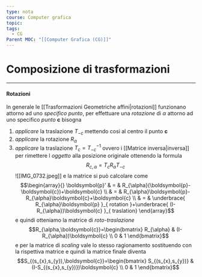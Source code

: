 ```yaml
---
type: nota
course: Computer grafica
topic: 
tags:
  - CG
Parent MOC: "[[Computer Grafica (CG)]]"
---
```



# Composizione di trasformazioni
---
#### Rotazioni
In generale le [[Trasformazioni Geometriche affini|rotazioni]] funzionano attorno ad uno _specifico punto_, per effettuare una _rotazione_ di $\alpha$ attorno ad uno specifico _punto_ $\boldsymbol{c}$  bisogna
1. _applicare_ la traslazione $T_{-c}$ mettendo cosi al centro il punto $\boldsymbol{c}$ 
2. _applicare_ la rotazione $R_{\alpha}$
3. _applicare_ la traslazione $T_{c}=T_{-c}^{-1}$ ovvero i [[Matrice inversa|inversa]] per rimettere l _oggetto_ alla posizione originale
ottenendo la formula $$R_{c,\alpha}=T_{c}R_{\alpha}T_{- c}$$
 ![[IMG_0732.jpeg]]
e la matrice si può calcolare come 
$$\begin{array}{}
\boldsymbol{p}’ & = & R_{\alpha}(\boldsymbol{p}-\boldsymbol{c})+\boldsymbol{c} \\
 & = & R_{\alpha}\boldsymbol{p}-R_{\alpha}\boldsymbol{c}+\boldsymbol{c} \\
  & = & \underbrace{ R_{\alpha}\boldsymbol{p} }_{ rotation }+\underbrace{ (I-R_{\alpha})\boldsymbol{c} }_{ traslation}
\end{array}$$
e quindi otteniamo la matrice di _roto-traslazione_ $$R_{\alpha,\boldsymbol{c}}=\begin{bmatrix}
R_{\alpha}  & (I-R_{\alpha})\boldsymbol{c} \\
0 & 1
\end{bmatrix}$$
e per la matrice di _scaling_ vale lo stesso ragionamento sostituendo con la rispettiva matrice e quindi la matrice finale diventa 
$$S_{(s_{x},s_{y}),\boldsymbol{c}}=\begin{bmatrix}
S_{(s_{x},s_{y})}  & (I-S_{(s_{x},s_{y})})\boldsymbol{c} \\
0 & 1
\end{bmatrix}$$


